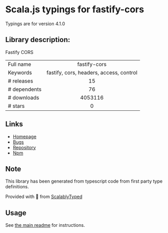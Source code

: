 
# Scala.js typings for fastify-cors

Typings are for version 4.1.0

## Library description:
Fastify CORS

|                    |                 |
| ------------------ | :-------------: |
| Full name          | fastify-cors |
| Keywords           | fastify, cors, headers, access, control |
| # releases         | 15 |
| # dependents       | 76 |
| # downloads        | 4053116 |
| # stars            | 0 |

## Links
- [Homepage](https://github.com/fastify/fastify-cors#readme)
- [Bugs](https://github.com/fastify/fastify-cors/issues)
- [Repository](https://github.com/fastify/fastify-cors)
- [Npm](https://www.npmjs.com/package/fastify-cors)
    


## Note
This library has been generated from typescript code from first party type definitions.

Provided with :purple_heart: from [ScalablyTyped](https://github.com/oyvindberg/ScalablyTyped)

## Usage
See [the main readme](../../readme.md) for instructions.


